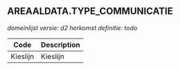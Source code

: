 ## AREAALDATA.TYPE_COMMUNICATIE

*domeinlijst versie: d2* *herkomst definitie: todo*

 |Code |Description	|
|	---	|	---	|
| Kieslijn | Kieslijn |
